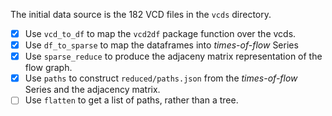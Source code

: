 The initial data source is the 182 VCD files in the `vcds` directory.

- [x] Use `vcd_to_df` to map the `vcd2df` package function over the vcds.
- [x] Use `df_to_sparse` to map the dataframes into _times-of-flow_ Series
- [x] Use `sparse_reduce` to produce the adjaceny matrix representation of the flow graph.
- [x] Use `paths` to construct `reduced/paths.json` from the _times-of-flow_ Series and the adjacency matrix.
- [ ] Use `flatten` to get a list of paths, rather than a tree.
